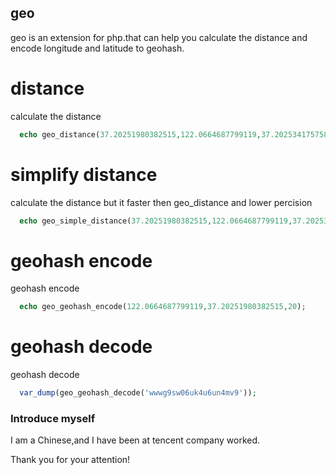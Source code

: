 ## geo

geo is an extension for php.that can help you calculate the distance and encode longitude and latitude to geohash.


# distance
calculate the distance
```php
  echo geo_distance(37.20251980382515,122.0664687799119,37.20253417575888,122.0664418307466);
```

# simplify distance
calculate the distance but it faster then geo_distance and lower percision
```php
  echo geo_simple_distance(37.20251980382515,122.0664687799119,37.20253417575888,122.0664418307466);
```

# geohash encode
geohash encode
```php
  echo geo_geohash_encode(122.0664687799119,37.20251980382515,20);
```

# geohash decode
geohash decode
```php
  var_dump(geo_geohash_decode('wwwg9sw06uk4u6un4mv9'));
```


### Introduce myself
I am a Chinese,and I have been at tencent company worked.


Thank you for your attention!
